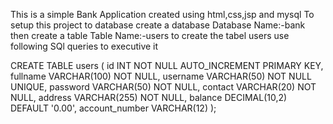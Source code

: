 This is a simple Bank Application created using html,css,jsp and mysql 
To setup this project to database create a database Database Name:-bank then create a table Table Name:-users to create the tabel users use following SQl queries to executive it 

CREATE TABLE users (
    id INT NOT NULL AUTO_INCREMENT PRIMARY KEY,
    fullname VARCHAR(100) NOT NULL,
    username VARCHAR(50) NOT NULL UNIQUE,
    password VARCHAR(50) NOT NULL,
    contact VARCHAR(20) NOT NULL,
    address VARCHAR(255) NOT NULL,
    balance DECIMAL(10,2) DEFAULT '0.00',
    account_number VARCHAR(12)
);

